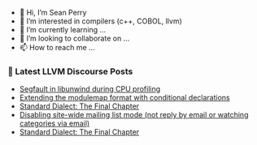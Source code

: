 - 👋 Hi, I’m Sean Perry
- 👀 I’m interested in compilers (c++, COBOL, llvm)
- 🌱 I’m currently learning ...
- 💞️ I’m looking to collaborate on ...
- 📫 How to reach me ...

<!---
s66perry/s66perry is a ✨ special ✨ repository because its `README.md` (this file) appears on your GitHub profile.
You can click the Preview link to take a look at your changes.
--->
### 📕 Latest LLVM Discourse Posts

<!-- DISCOURSE-LLVM:START -->
- [Segfault in libunwind during CPU profiling](https://llvm.discourse.group/t/segfault-in-libunwind-during-cpu-profiling/5806/4)
- [Extending the modulemap format with conditional declarations](https://llvm.discourse.group/t/extending-the-modulemap-format-with-conditional-declarations/5518/5)
- [Standard Dialect: The Final Chapter](https://llvm.discourse.group/t/standard-dialect-the-final-chapter/6061/15)
- [Disabling site-wide mailing list mode &lpar;not reply by email or watching categories via email&rpar;](https://llvm.discourse.group/t/disabling-site-wide-mailing-list-mode-not-reply-by-email-or-watching-categories-via-email/6022/15)
- [Standard Dialect: The Final Chapter](https://llvm.discourse.group/t/standard-dialect-the-final-chapter/6061/14)
<!-- DISCOURSE-LLVM:END -->
